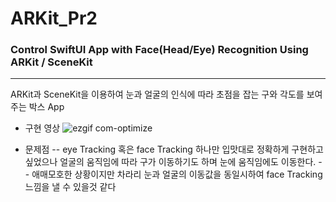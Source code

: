 # ARKit_Pr2

### Control SwiftUI App with Face(Head/Eye) Recognition Using ARKit / SceneKit
-----
ARKit과 SceneKit을 이용하여 눈과 얼굴의 인식에 따라 초점을 잡는 구와 각도를 보여주는 박스 App

- 구현 영상 
![ezgif com-optimize](https://user-images.githubusercontent.com/71920654/230156589-fdc59a43-3b57-48f6-9d10-a42b78f88ce5.gif)

- 문제점
-- eye Tracking 혹은 face Tracking 하나만 입맛대로 정확하게 구현하고 싶었으나 얼굴의 움직임에 따라 구가 이동하기도 하며 눈에 움직임에도 이동한다.
-- 애매모호한 상황이지만 차라리 눈과 얼굴의 이동값을 동일시하여 face Tracking 느낌을 낼 수 있을것 같다
